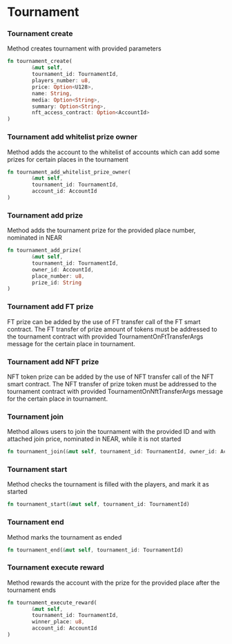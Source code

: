 # Tournament

### Tournament create

Method creates tournament with provided parameters

```rust
fn tournament_create(
        &mut self,
        tournament_id: TournamentId,
        players_number: u8,
        price: Option<U128>,
        name: String,
        media: Option<String>,
        summary: Option<String>,
        nft_access_contract: Option<AccountId>
) 
```

### Tournament add whitelist prize owner

Method adds the account to the whitelist of accounts which can add some prizes for certain places in the tournament

```rust
fn tournament_add_whitelist_prize_owner(
        &mut self,
        tournament_id: TournamentId,
        account_id: AccountId
)
```

### Tournament add prize

Method adds the tournament prize for the provided place number, nominated in NEAR

```rust
fn tournament_add_prize(
        &mut self,
        tournament_id: TournamentId,
        owner_id: AccountId,
        place_number: u8,
        prize_id: String
) 
```

### Tournament add FT prize

FT prize can be added by the use of FT transfer call of the FT smart contract. The FT transfer of prize amount of tokens must be addressed to the tournament contract with provided TournamentOnFtTransferArgs message for the certain place in tournament.

### Tournament add NFT prize

NFT token prize can be added by the use of NFT transfer call of the NFT smart contract. The NFT transfer of prize token must be addressed to the tournament contract with provided TournamentOnNftTransferArgs message for the certain place in tournament.

### Tournament join

Method allows users to join the tournament with the provided ID and with attached join price, nominated in NEAR, while it is not started

```rust
fn tournament_join(&mut self, tournament_id: TournamentId, owner_id: AccountId)
```

### Tournament start

Method checks the tournament is filled with the players, and mark it as started

```rust
fn tournament_start(&mut self, tournament_id: TournamentId)
```

### Tournament end

Method marks the tournament as ended

```rust
fn tournament_end(&mut self, tournament_id: TournamentId)
```

### Tournament execute reward

Method rewards the account with the prize for the provided place after the tournament ends

```rust
fn tournament_execute_reward(
        &mut self,
        tournament_id: TournamentId,
        winner_place: u8,
        account_id: AccountId
)
```

